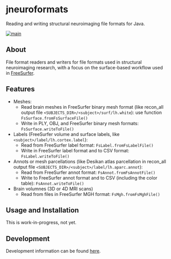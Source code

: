# jneuroformats
Reading and writing structural neuroimaging file formats for Java.

[![main](https://github.com/dfsp-spirit/jneuroFormats/actions/workflows/unittests.yml/badge.svg?branch=main)](https://github.com/dfsp-spirit/jneuroFormats/actions)

## About

File format readers and writers for file formats used in structural neuroimaging research, with a focus on the
surface-based workflow used in [FreeSurfer](https://freesurfer.net).

## Features

* Meshes:
  - Read brain meshes in FreeSurfer binary mesh format (like recon_all output file `<SUBJECTS_DIR>/<subject>/surf/lh.white`): use function `FsSurface.fromFsSurfaceFile()`
  - Write in PLY, OBJ, and FreeSurfer binary mesh formats: `FsSurface.writeToFile()`
* Labels (FreeSurfer volume and surface labels, like `<subject>/label/lh.cortex.label`):
  - Read from FreeSurfer label format:  `FsLabel.fromFsLabelFile()`
  - Write in FreeSurfer label format and to CSV format: `FsLabel.writeToFile()`
* Annots or mesh parcellations (like Desikan atlas parcellation in recon_all output file `<SUBJECTS_DIR>/<subject>/label/lh.aparc.annot`):
  - Read from FreeSurfer annot format: `FsAnnot.fromFsAnnotFile()`
  - Write to FreeSurfer annot format and to CSV (including the color table):  `FsAnnot.writeToFile()`
* Brain volumnes (3D or 4D MRI scans)
  - Read from files in FreeSurfer MGH format: `FsMgh.fromFsMghFile()`

## Usage and Installation

This is work-in-progress, not yet.


## Development

Development information can be found [here](./jneuroformats/README_dev.md).

